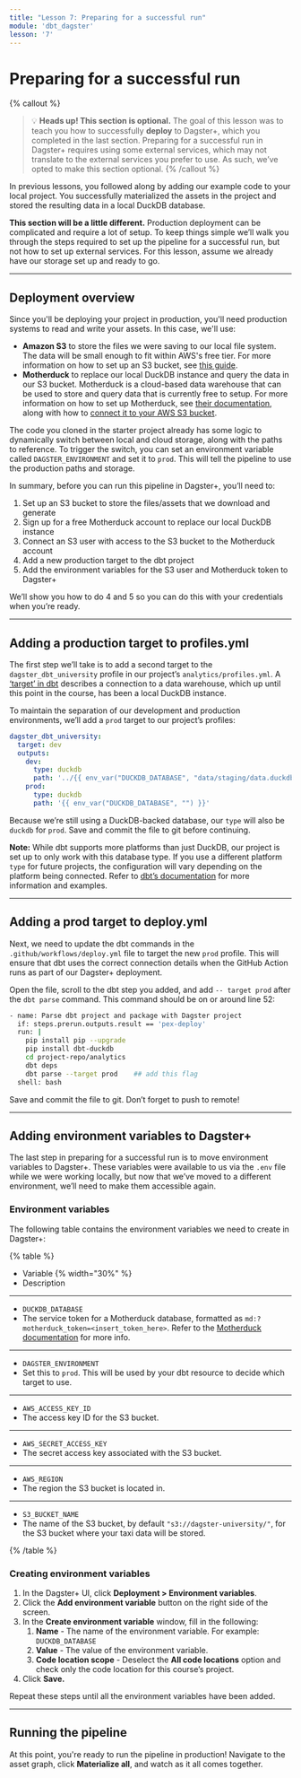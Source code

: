 ```yaml
---
title: "Lesson 7: Preparing for a successful run"
module: 'dbt_dagster'
lesson: '7'
---
```


# Preparing for a successful run

{% callout %}
>💡 **Heads up! This section is optional.** The goal of this lesson was to teach you how to successfully **deploy** to Dagster+, which you completed in the last section. Preparing for a successful run in Dagster+ requires using some external services, which may not translate to the external services you prefer to use. As such, we’ve opted to make this section optional.
{% /callout %}

In previous lessons, you followed along by adding our example code to your local project. You successfully materialized the assets in the project and stored the resulting data in a local DuckDB database.

**This section will be a little different.** Production deployment can be complicated and require a lot of setup. To keep things simple we’ll walk you through the steps required to set up the pipeline for a successful run, but not how to set up external services. For this lesson, assume we already have our storage set up and ready to go.

---

## Deployment overview

Since you'll be deploying your project in production, you'll need production systems to read and write your assets. In this case, we'll use:

- **Amazon S3** to store the files we were saving to our local file system. The data will be small enough to fit within AWS's free tier. For more information on how to set up an S3 bucket, see [this guide](https://www.gormanalysis.com/blog/connecting-to-aws-s3-with-python/).
- **Motherduck** to replace our local DuckDB instance and query the data in our S3 bucket. Motherduck is a cloud-based data warehouse that can be used to store and query data that is currently free to setup. For more information on how to set up Motherduck, see [their documentation](https://motherduck.com/docs/getting-started), along with how to [connect it to your AWS S3 bucket](https://motherduck.com/docs/integrations/amazon-s3).

The code you cloned in the starter project already has some logic to dynamically switch between local and cloud storage, along with the paths to reference. To trigger the switch, you can set an environment variable called `DAGSTER_ENVIRONMENT` and set it to `prod`. This will tell the pipeline to use the production paths and storage.

In summary, before you can run this pipeline in Dagster+, you’ll need to:

1. Set up an S3 bucket to store the files/assets that we download and generate
2. Sign up for a free Motherduck account to replace our local DuckDB instance
3. Connect an S3 user with access to the S3 bucket to the Motherduck account
4. Add a new production target to the dbt project
5. Add the environment variables for the S3 user and Motherduck token to Dagster+

We’ll show you how to do 4 and 5 so you can do this with your credentials when you’re ready.

---

## Adding a production target to profiles.yml

The first step we’ll take is to add a second target to the `dagster_dbt_university` profile in our project’s `analytics/profiles.yml`. A [‘target’ in dbt](https://docs.getdbt.com/docs/core/connect-data-platform/connection-profiles#understanding-targets-in-profiles) describes a connection to a data warehouse, which up until this point in the course, has been a local DuckDB instance.

To maintain the separation of our development and production environments, we’ll add a `prod` target to our project’s profiles:

```yaml
dagster_dbt_university:
  target: dev
  outputs:
    dev:
      type: duckdb
      path: '../{{ env_var("DUCKDB_DATABASE", "data/staging/data.duckdb") }}'
    prod:
      type: duckdb
      path: '{{ env_var("DUCKDB_DATABASE", "") }}'
```

Because we’re still using a DuckDB-backed database, our `type` will also be `duckdb` for `prod`. Save and commit the file to git before continuing.

**Note:** While dbt supports more platforms than just DuckDB, our project is set up to only work with this database type. If you use a different platform `type` for future projects, the configuration will vary depending on the platform being connected. Refer to [dbt’s documentation](https://docs.getdbt.com/docs/supported-data-platforms) for more information and examples.

---

## Adding a prod target to deploy.yml

Next, we need to update the dbt commands in the `.github/workflows/deploy.yml` file to target the new `prod` profile. This will ensure that dbt uses the correct connection details when the GitHub Action runs as part of our Dagster+ deployment.

Open the file, scroll to the dbt step you added, and add `-- target prod` after the `dbt parse` command. This command should be on or around line 52:

```bash
- name: Parse dbt project and package with Dagster project
  if: steps.prerun.outputs.result == 'pex-deploy'
  run: |
    pip install pip --upgrade
    pip install dbt-duckdb
    cd project-repo/analytics
    dbt deps
    dbt parse --target prod    ## add this flag
  shell: bash
```

Save and commit the file to git. Don’t forget to push to remote!

---

## Adding environment variables to Dagster+

The last step in preparing for a successful run is to move environment variables to Dagster+. These variables were available to us via the `.env` file while we were working locally, but now that we’ve moved to a different environment, we’ll need to make them accessible again.

### Environment variables

The following table contains the environment variables we need to create in Dagster+:

{% table %}

- Variable {% width="30%" %}
- Description

---

- `DUCKDB_DATABASE`
- The service token for a Motherduck database, formatted as `md:?motherduck_token=<insert_token_here>`. Refer to the [Motherduck documentation](https://motherduck.com/docs/authenticating-to-motherduck/#authentication-using-a-service-token) for more info.

---

- `DAGSTER_ENVIRONMENT`
- Set this to `prod`. This will be used by your dbt resource to decide which target to use.

---

- `AWS_ACCESS_KEY_ID`
- The access key ID for the S3 bucket.

---

- `AWS_SECRET_ACCESS_KEY`
- The secret access key associated with the S3 bucket.

---

- `AWS_REGION`
- The region the S3 bucket is located in.

---

- `S3_BUCKET_NAME`
- The name of the S3 bucket, by default `"s3://dagster-university/"`, for the S3 bucket where your taxi data will be stored.

{% /table %}

### Creating environment variables

1. In the Dagster+ UI, click **Deployment > Environment variables**.
2. Click the **Add environment variable** button on the right side of the screen.
3. In the **Create environment variable** window, fill in the following:
    1. **Name** - The name of the environment variable. For example: `DUCKDB_DATABASE`
    2. **Value** - The value of the environment variable.
    3. **Code location scope**  - Deselect the **All code locations** option and check only the code location for this course’s project.
4. Click **Save.**

Repeat these steps until all the environment variables have been added.

---

## Running the pipeline

At this point, you're ready to run the pipeline in production! Navigate to the asset graph, click **Materialize all**, and watch as it all comes together.